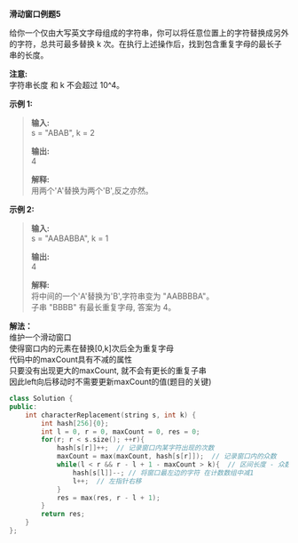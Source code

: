 **滑动窗口例题5**

给你一个仅由大写英文字母组成的字符串，你可以将任意位置上的字符替换成另外的字符，总共可最多替换 k 次。在执行上述操作后，找到包含重复字母的最长子串的长度。

**注意:**  
字符串长度 和 k 不会超过 10^4。

**示例 1:**

> **输入:**  
> s = "ABAB", k = 2  
>   
> **输出:**  
> 4  
>   
> **解释:**  
> 用两个'A'替换为两个'B',反之亦然。  

**示例 2:**  

> **输入:**  
> s = "AABABBA", k = 1  
> 
> **输出:**  
> 4  
>   
> **解释:**  
> 将中间的一个'A'替换为'B',字符串变为 "AABBBBA"。  
> 子串 "BBBB" 有最长重复字母, 答案为 4。  

**解法：**  
维护一个滑动窗口  
使得窗口内的元素在替换[0,k]次后全为重复字母  
代码中的maxCount具有不减的属性  
只要没有出现更大的maxCount, 就不会有更长的重复子串  
因此left向后移动时不需要更新maxCount的值(题目的关键)  
```cpp
class Solution {
public:
    int characterReplacement(string s, int k) {
        int hash[256]{0};
        int l = 0, r = 0, maxCount = 0, res = 0;
        for(r; r < s.size(); ++r){
            hash[s[r]]++;  // 记录窗口内某字符出现的次数
            maxCount = max(maxCount, hash[s[r]]);  // 记录窗口内的众数
            while(l < r && r - l + 1 - maxCount > k){  // 区间长度 - 众数 应该小于等于k
                hash[s[l]]--; // 将窗口最左边的字符 在计数数组中减1
                l++;  // 左指针右移
            }
            res = max(res, r - l + 1);
        }
        return res;
    }
};
```
